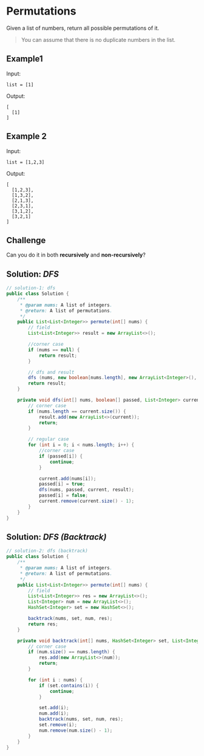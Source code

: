 # Permutations
Given a list of numbers, return all possible permutations of it.

>You can assume that there is no duplicate numbers in the list.

## Example1
Input:
```
list = [1]

```
Output:
```
[
  [1]
]

```

## Example 2
Input:
```
list = [1,2,3]

```
Output:
```
[
  [1,2,3],
  [1,3,2],
  [2,1,3],
  [2,3,1],
  [3,1,2],
  [3,2,1]
]
```

## Challenge
Can you do it in both **recursively** and **non-recursively**?

## Solution: *DFS*

```java
// solution-1: dfs
public class Solution {
    /**
     * @param nums: A list of integers.
     * @return: A list of permutations.
     */
    public List<List<Integer>> permute(int[] nums) {
        // field
        List<List<Integer>> result = new ArrayList<>();

        //corner case
        if (nums == null) {
            return result;
        }

        // dfs and result
        dfs (nums, new boolean[nums.length], new ArrayList<Integer>(), result);
        return result;
    }

    private void dfs(int[] nums, boolean[] passed, List<Integer> current, List<List<Integer>> result) {
        // corner case
        if (nums.length == current.size()) {
            result.add(new ArrayList<>(current));
            return;
        }

        // regular case
        for (int i = 0; i < nums.length; i++) {
            //corner case
            if (passed[i]) {
                continue;
            }

            current.add(nums[i]);
            passed[i] = true;
            dfs(nums, passed, current, result);
            passed[i] = false;
            current.remove(current.size() - 1);
        }
    }
}
```

## Solution: *DFS (Backtrack)*

```java
// solution-2: dfs (backtrack)
public class Solution {
    /**
     * @param nums: A list of integers.
     * @return: A list of permutations.
     */
    public List<List<Integer>> permute(int[] nums) {
        // field
        List<List<Integer>> res = new ArrayList<>();
        List<Integer> num = new ArrayList<>();
        HashSet<Integer> set = new HashSet<>();

        backtrack(nums, set, num, res);
        return res;
    }

    private void backtrack(int[] nums, HashSet<Integer> set, List<Integer> num, List<List<Integer>> res) {
        // corner case
        if (num.size() == nums.length) {
            res.add(new ArrayList<>(num));
            return;
        }

        for (int i : nums) {
            if (set.contains(i)) {
                continue;
            }

            set.add(i);
            num.add(i);
            backtrack(nums, set, num, res);
            set.remove(i);
            num.remove(num.size() - 1);
        }
    }
}
```
